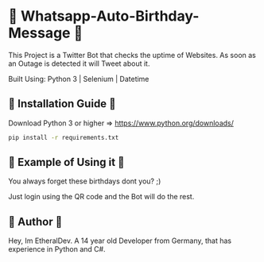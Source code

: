 # 🎁 Whatsapp-Auto-Birthday-Message 🎁

This Project is a Twitter Bot that checks the uptime of Websites. As soon as an Outage is detected it will Tweet about it.

Built Using: Python 3 | Selenium | Datetime

## 📁 Installation Guide 📁

Download Python 3 or higher => https://www.python.org/downloads/

```bat
pip install -r requirements.txt
```

## 📑 Example of Using it 📑

You always forget these birthdays dont you? ;)

Just login using the QR code and the Bot will do the rest.

## 📕 Author 📕

Hey, Im EtheralDev. A 14 year old Developer from Germany, that has experience in Python and C#.

